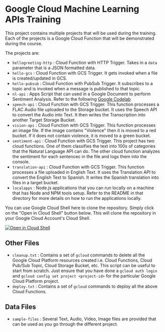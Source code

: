 # Google Cloud Machine Learning APIs Training

This project contains multiple projects that will be used during the training. Each of the projects is a Google Cloud Function that will be demonstrated during the course.

The projects are:

 - `hellogreeting-http` : Cloud Function with HTTP Trigger. Takes in a `data` parameter that is a JSON formatted data.
 - `hello-gcs` : Cloud Function with GCS Trigger. It gets invoked when a file is created/updated in GCS. 
 - `hello-pubsub` : Cloud Function with PubSub Trigger. It subscribes to a topic and is invoked when a message is published to that topic. 
 - `nl-api` : Apps Script that can used in a Google Document to perform Sentiment Analysis. Refer to the following [Google Codelab](https://codelabs.developers.google.com/codelabs/nlp-from-google-docs/index.html?index=..%2F..%2Fio2018#1)
 - `speech-api` : Cloud Function with GCS Trigger. This function processes a FLAC Audio file uploaded to the Storage bucket. It uses the Speech API to convert the Audio into Text. It then writes the Transcription into another Target Storage Bucket.
 - `vision-api` : Cloud Function with GCS Trigger. This function processes an image file. If the image contains "Violence" then it is moved to a red bucket. If it does not contain violence, it is moved to a green bucket.
 - `sentiment-api` : Cloud Function with GCS Trigger. This project has two cloud functions. One of them classifies the text into 100s of categories that the Natural Language API can do. The other cloud function analyzes the sentiment for each sentencec in the file and logs them into the console.
 - `translation-api` : Cloud Function with GCS Trigger. This function processes a file uploaded in English Text. It uses the Translation API to convert the English Text to Spanish. It writes the Spanish translation into files in a target bucket.
 - `localapps` : Node.js applications that you can run locally on a machine that has Node and NPM tools setup. Refer to the README in that directory for more details on how to run the applications locally. 
 
You can use Google Cloud Shell here to clone the repository. Simply click on the "Open in Cloud Shell" button below. This will clone the repository in your Google Cloud Account's Cloud Shell.
 
 [![Open in Cloud Shell](http://gstatic.com/cloudssh/images/open-btn.png)](https://console.cloud.google.com/cloudshell/open?git_repo=https://github.com/rominirani/googlemlapis-training)
 
## Other Files
- `cleanup.txt` : Contains a set of `gcloud` commands to delete all the Google Cloud Platform resources created i.e. Cloud Functions, Cloud Pub/Sub Topic, Cloud Storage Bucket, etc. This script can be useful to start from scratch. Just ensure that you have done a `gcloud auth login` and `gcloud config set project <project-id>` for the particular Google Cloud Platform project.
- `deploy.txt` : Contains a set of `gcloud` commands to deploy all the above Cloud Functions. 

## Data Files
- `sample-files` : Several Text, Audio, Video, Image files are provided that can be used as you go through the different project.
